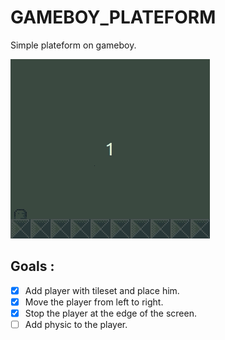 # GAMEBOY_PLATEFORM
Simple plateform on gameboy.

![PLATEFORM GB](/scrnshot/screenshot.gif)


## Goals :

- [x] Add player with tileset and place him.
- [x] Move the player from left to right.
- [x] Stop the player at the edge of the screen.
- [ ] Add physic to the player.
